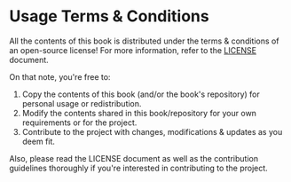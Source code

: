 # Usage Terms & Conditions

All the contents of this book is distributed under the terms & conditions of an
open-source license! For more information, refer to the
[LICENSE](https://github.com/Jarmos-san/dev-workflow/blob/main/LICENSE)
document.

On that note, you're free to:

1. Copy the contents of this book (and/or the book's repository) for personal
   usage or redistribution.
2. Modify the contents shared in this book/repository for your own requirements
   or for the project.
3. Contribute to the project with changes, modifications & updates as you deem
   fit.

Also, please read the LICENSE document as well as the contribution guidelines
thoroughly if you're interested in contributing to the project.

